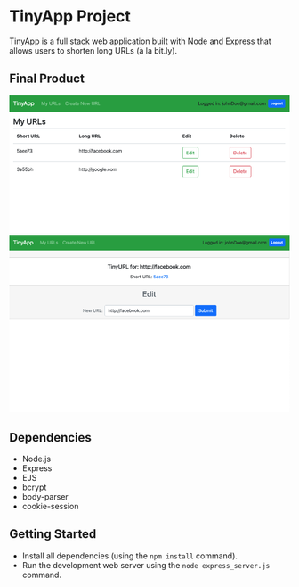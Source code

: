 # TinyApp Project

TinyApp is a full stack web application built with Node and Express that allows users to shorten long URLs (à la bit.ly).

## Final Product

!["user urls page"](https://github.com/IrvHenri/tinyapp/blob/master/docs/urls-page.png?raw=true)
!["url edit page"](https://github.com/IrvHenri/tinyapp/blob/master/docs/url-edit-page.png?raw=true)


## Dependencies

- Node.js
- Express
- EJS
- bcrypt
- body-parser
- cookie-session

## Getting Started

- Install all dependencies (using the `npm install` command).
- Run the development web server using the `node express_server.js` command.